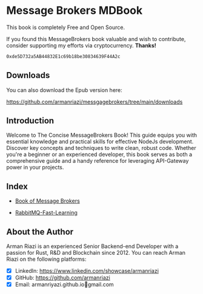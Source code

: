 # Message Brokers MDBook

This book is completely Free and Open Source.

If you found this MessageBrokers book valuable and wish to contribute, consider supporting my efforts via cryptocurrency. **Thanks!**

```md
0xde5D732a5AB44832E1c69b18be30834639F44A2c
```

## Downloads

You can also download the Epub version here:

<https://github.com/armanriazi/messgagebrokers/tree/main/downloads>

## Introduction

Welcome to The Concise MessageBrokers Book! This guide equips you with essential knowledge and practical skills for effective NodeJs development. Discover key concepts and techniques to write clean, robust code. Whether you're a beginner or an experienced developer, this book serves as both a comprehensive guide and a handy reference for leveraging API-Gateway power in your projects.


## Index 

* [Book of Message Brokers](https://armanriazi.github.io/messagebrokers/)

* [RabbitMQ-Fast-Learning](RabbitMQ-Fast.md)

## About the Author

Arman Riazi is an experienced Senior Backend-end Developer with a passion for Rust, R&D and Blockchain since 2012.
You can reach Arman Riazi on the following platforms:

- [x] LinkedIn: <https://www.linkedin.com/showcase/armanriazi>
- [x] GitHub: <https://github.com/armanriazi>
- [x] Email: armanriyazi.github.io📧gmail.com

<!-- - [x] Twitter: <https://twitter.com/armanriazi.meta>-->

